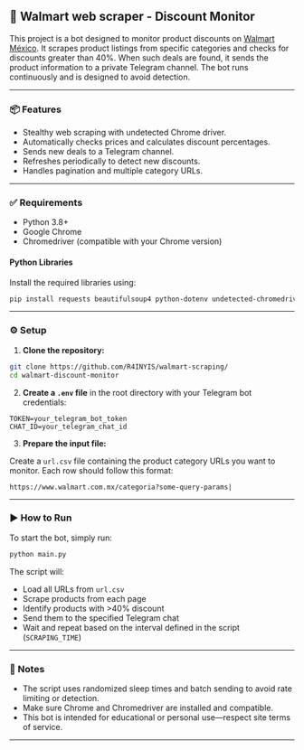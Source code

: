 ## 🛒 Walmart web scraper - Discount Monitor

This project is a bot designed to monitor product discounts on [Walmart México](https://www.walmart.com.mx). It scrapes product listings from specific categories and checks for discounts greater than 40%. When such deals are found, it sends the product information to a private Telegram channel. The bot runs continuously and is designed to avoid detection.

---

### 📦 Features

* Stealthy web scraping with undetected Chrome driver.
* Automatically checks prices and calculates discount percentages.
* Sends new deals to a Telegram channel.
* Refreshes periodically to detect new discounts.
* Handles pagination and multiple category URLs.

---

### ✅ Requirements

* Python 3.8+
* Google Chrome
* Chromedriver (compatible with your Chrome version)

#### Python Libraries

Install the required libraries using:

```bash
pip install requests beautifulsoup4 python-dotenv undetected-chromedriver pytz
```

---

### ⚙️ Setup

1. **Clone the repository:**

```bash
git clone https://github.com/R4INYIS/walmart-scraping/
cd walmart-discount-monitor
```

2. **Create a `.env` file** in the root directory with your Telegram bot credentials:

```
TOKEN=your_telegram_bot_token
CHAT_ID=your_telegram_chat_id
```

3. **Prepare the input file:**

Create a `url.csv` file containing the product category URLs you want to monitor. Each row should follow this format:

```
https://www.walmart.com.mx/categoria?some-query-params|
```

---

### ▶️ How to Run

To start the bot, simply run:

```bash
python main.py
```

The script will:

* Load all URLs from `url.csv`
* Scrape products from each page
* Identify products with >40% discount
* Send them to the specified Telegram chat
* Wait and repeat based on the interval defined in the script (`SCRAPING_TIME`)

---

### 📝 Notes

* The script uses randomized sleep times and batch sending to avoid rate limiting or detection.
* Make sure Chrome and Chromedriver are installed and compatible.
* This bot is intended for educational or personal use—respect site terms of service.

---

